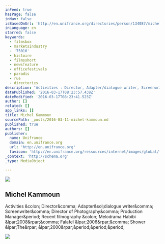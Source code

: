 ```yaml
---
inFeed: true
hasPage: false
inNav: false
isBasedOnUrl: 'http://en.unifrance.org/directories/person/134087/michel-kammoun'
inLanguage: en
starred: false
keywords:
  - filmsbox
  - marketsindustry
  - '75010'
  - histoire
  - filmsshort
  - newsfeature
  - officefestivals
  - paradis
  - rue
  - directories
description: 'Activities : Director, Adapter/dialogue writer, Screenwriter, Director of Photography, Production Manager. Recent filmography : Melodrama Habibi (2008), Falafel (2006), Shower (The) (2000)...'
datePublished: '2016-03-17T08:23:57.438Z'
dateModified: '2016-03-17T08:23:41.523Z'
author: []
related: []
app_links: []
title: Michel Kammoun
sourcePath: _posts/2016-03-11-michel-kammoun.md
published: true
authors: []
publisher:
  name: Unifrance
  domain: en.unifrance.org
  url: 'http://en.unifrance.org'
  favicon: 'http://en.unifrance.org/ressources/internet/images/global/favicon.gif'
_context: 'http://schema.org'
_type: MediaObject

---
```

![](https://the-grid-user-content.s3-us-west-2.amazonaws.com/3a02b894-cd81-4107-b1a3-320647a47d45.png)

<article style=""><h1>Michel Kammoun</h1><p>Activities &amp;colon; Director&amp;comma; Adapter&amp;sol;dialogue writer&amp;comma; Screenwriter&amp;comma; Director of Photography&amp;comma; Production Manager&amp;period; Recent filmography &amp;colon; Melodrama Habibi &amp;lpar;2008&amp;rpar;&amp;comma; Falafel &amp;lpar;2006&amp;rpar;&amp;comma; Shower &amp;lpar;The&amp;rpar; &amp;lpar;2000&amp;rpar;&amp;period;&amp;period;&amp;period;</p><img src="http://en.unifrance.org/ressources/internet/images/unifrance_placeholders/unifrance_placeholders_01_portrait_person_black.png" /></article>